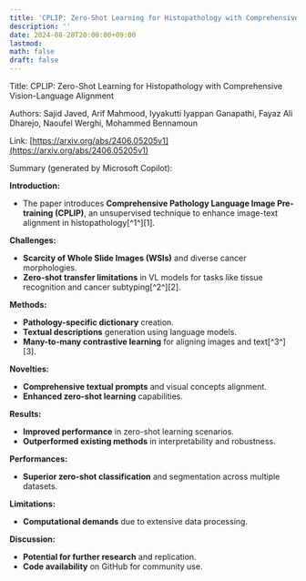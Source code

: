 ```yaml
---
title: 'CPLIP: Zero-Shot Learning for Histopathology with Comprehensive Vision-Language Alignment'
description: ''
date: 2024-08-28T20:00:00+09:00
lastmod: 
math: false
draft: false
---
```


Title: CPLIP: Zero-Shot Learning for Histopathology with Comprehensive Vision-Language Alignment

Authors: Sajid Javed, Arif Mahmood, Iyyakutti Iyappan Ganapathi, Fayaz Ali Dharejo, Naoufel Werghi, Mohammed Bennamoun

Link: [https://arxiv.org/abs/2406.05205v1](https://arxiv.org/abs/2406.05205v1)

Summary (generated by Microsoft Copilot):

**Introduction:**
- The paper introduces **Comprehensive Pathology Language Image Pre-training (CPLIP)**, an unsupervised technique to enhance image-text alignment in histopathology[^1^][1].

**Challenges:**
- **Scarcity of Whole Slide Images (WSIs)** and diverse cancer morphologies.
- **Zero-shot transfer limitations** in VL models for tasks like tissue recognition and cancer subtyping[^2^][2].

**Methods:**
- **Pathology-specific dictionary** creation.
- **Textual descriptions** generation using language models.
- **Many-to-many contrastive learning** for aligning images and text[^3^][3].

**Novelties:**
- **Comprehensive textual prompts** and visual concepts alignment.
- **Enhanced zero-shot learning** capabilities.

**Results:**
- **Improved performance** in zero-shot learning scenarios.
- **Outperformed existing methods** in interpretability and robustness.

**Performances:**
- **Superior zero-shot classification** and segmentation across multiple datasets.

**Limitations:**
- **Computational demands** due to extensive data processing.

**Discussion:**
- **Potential for further research** and replication.
- **Code availability** on GitHub for community use.
